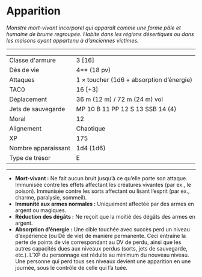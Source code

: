 # Apparition


*Monstre mort-vivant incorporel qui apparaît comme une forme pâle et
humaine de brume regroupée. Habite dans les régions désertiques ou dans
les maisons ayant appartenu à d’anciennes victimes.*

-----

|                     |                                          |
| ------------------- | ---------------------------------------- |
| Classe d'armure     | 3 \[16\]                                 |
| Dés de vie          | 4\*\* (18 pv)                            |
| Attaques            | 1 × toucher (1d6 + absorption d’énergie) |
| TAC0                | 16 \[+3\]                                |
| Déplacement         | 36 m (12 m) / 72 m (24 m) vol            |
| Jets de sauvegarde  | MP 10 B 11 PP 12 S 13 SSB 14 (4)         |
| Moral               | 12                                       |
| Alignement          | Chaotique                                |
| XP                  | 175                                      |
| Nombre apparaissant | 1d4 (1d6)                                |
| Type de trésor      | E                                        |

-----

  - **Mort-vivant :** Ne fait aucun bruit jusqu’à ce qu’elle porte son
    attaque. Immunisée contre les effets affectant les créatures
    vivantes (par ex., le poison). Immunisée contre les sorts affectant
    ou lisant l’esprit (par ex., charme, paralysie, sommeil).
  - **Immunité aux armes normales :** Uniquement affectée par des armes
    en argent ou magiques.
  - **Réduction des dégâts :** Ne reçoit que la moitié des dégâts des
    armes en argent.
  - **Absorption d’énergie :** Une cible touchée avec succès perd un
    niveau d’expérience (ou Dé de vie) de manière permanente. Ceci
    entraîne la perte de points de vie correspondant au DV de perdu,
    ainsi que les autres capacités dues aux niveaux perdus (sorts, jets
    de sauvegarde, etc.). L’XP du personnage est réduite au minimum du
    nouveau niveau. Une personne qui perd tous ses niveaux devient une
    apparition en une journée, sous le contrôle de celle qui l’a tuée.